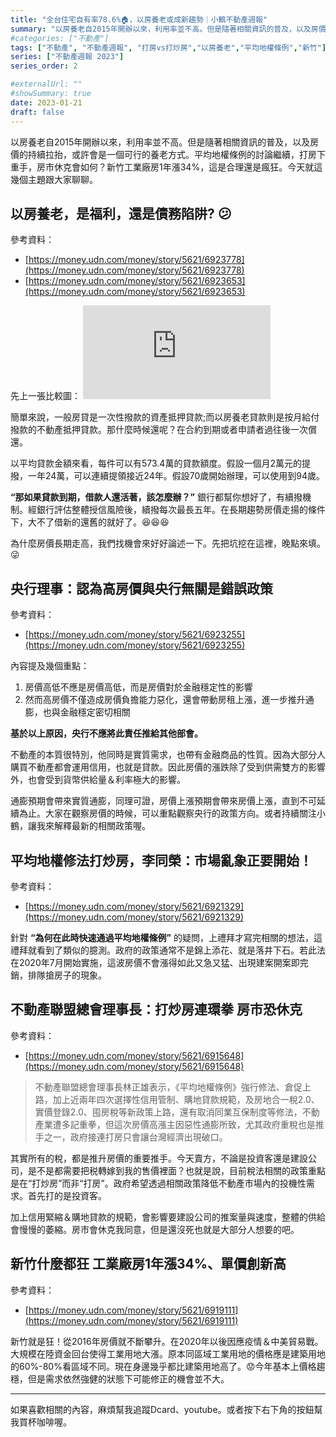 ```yaml
---
title: "全台住宅自有率78.6%🏠，以房養老或成新趨勢｜小鶴不動產週報"
summary: "以房養老自2015年開辦以來，利用率並不高。但是隨著相關資訊的普及，以及房價的持續拉抬，或許會是一個可行的養老方式。平均地權條例的討論繼續，打房下重手，房市休克會如何？新竹工業廠房1年漲34%，這是合理還是瘋狂。"
#categories: ["不動產"]
tags: ["不動產", "不動產週報", "打房vs打炒房","以房養老","平均地權條例","新竹"]
series: ["不動產週報 2023"]
series_order: 2

#externalUrl: ""
#showSummary: true
date: 2023-01-21
draft: false
---
```

以房養老自2015年開辦以來，利用率並不高。但是隨著相關資訊的普及，以及房價的持續拉抬，或許會是一個可行的養老方式。平均地權條例的討論繼續，打房下重手，房市休克會如何？新竹工業廠房1年漲34%，這是合理還是瘋狂。今天就這幾個主題跟大家聊聊。

## 以房養老，是福利，還是債務陷阱? :confused:
參考資料：
- [https://money.udn.com/money/story/5621/6923778](https://money.udn.com/money/story/5621/6923778)
- [https://money.udn.com/money/story/5621/6923653](https://money.udn.com/money/story/5621/6923653)

先上一張比較圖：
![alt 以房養老vs一般房貸](https://pgw.udn.com.tw/gw/photo.php?u=https://uc.udn.com.tw/photo/2023/01/20/2/20031510.jpg&x=0&y=0&sw=0&sh=0&sl=W&fw=1050&exp=3600&exp=3600 "以房養老vs一般房貸")

簡單來說，一般房貸是一次性撥款的資產抵押貸款;而以房養老貸款則是按月給付撥款的不動產抵押貸款。那什麼時候還呢？在合約到期或者申請者過往後一次償還。

以平均貸款金額來看，每件可以有573.4萬的貸款額度。假設一個月2萬元的提撥，一年24萬，可以連續提領接近24年。假設70歲開始辦理，可以使用到94歲。

 **“那如果貸款到期，借款人還活著，該怎麼辦？”**
 銀行都幫你想好了，有續撥機制。經銀行評估整體授信風險後，續撥每次最長五年。在長期趨勢房價走揚的條件下，大不了借新的還舊的就好了。:satisfied::satisfied::satisfied:

 為什麼房價長期走高，我們找機會來好好論述一下。先把坑挖在這裡，晚點來填。:stuck_out_tongue_winking_eye:

 ## 央行理事：認為高房價與央行無關是錯誤政策
參考資料：
- [https://money.udn.com/money/story/5621/6923255](https://money.udn.com/money/story/5621/6923255)

內容提及幾個重點：
1. 房價高低不應是房價高低，而是房價對於金融穩定性的影響
2. 然而高房價不僅造成房價負擔能力惡化，還會帶動房租上漲，進一步推升通膨，也與金融穩定密切相關

**基於以上原因，央行不應將此責任推給其他部會。**

不動產的本質很特別，他同時是實質需求，也帶有金融商品的性質。因為大部分人購買不動產都會運用信用，也就是貸款。因此房價的漲跌除了受到供需雙方的影響外，也會受到貨幣供給量＆利率極大的影響。

通膨預期會帶來實質通膨，同理可證，房價上漲預期會帶來房價上漲，直到不可延續為止。大家在觀察房價的時候，可以重點觀察央行的政策方向。或者持續關注小鶴，讓我來解釋最新的相關政策喔。

## 平均地權修法打炒房，李同榮：市場亂象正要開始！
參考資料：
- [https://money.udn.com/money/story/5621/6921329](https://money.udn.com/money/story/5621/6921329)

針對
**“為何在此時快速通過平均地權條例”**
的疑問，上禮拜才寫完相關的想法，這禮拜就看到了類似的臆測。政府的政策通常不是錦上添花、就是落井下石。若此法在2020年7月開始實施，這波房價不會漲得如此又急又猛、出現建案開案即完銷，排隊搶房子的現象。

## 不動產聯盟總會理事長：打炒房連環拳 房市恐休克
參考資料：
- [https://money.udn.com/money/story/5621/6915648](https://money.udn.com/money/story/5621/6915648)

>不動產聯盟總會理事長林正雄表示，《平均地權條例》強行修法、倉促上路，加上近兩年四次選擇性信用管制、購地貸款規範，及房地合一稅2.0、實價登錄2.0、囤房稅等新政策上路，還有取消同業互保制度等修法，不動產業遭多記重拳，但這次房價高漲主因惡性通膨所致，尤其政府重稅也是推手之一，政府接連打房只會讓台灣經濟出現破口。

其實所有的稅，都是推升房價的重要推手。今天賣方，不論是投資客還是建設公司，是不是都需要把税轉嫁到我的售價裡面？也就是說，目前稅法相關的政策重點是在“打炒房”而非“打房”。政府希望透過相關政策降低不動產市場內的投機性需求。首先打的是投資客。

加上信用緊縮＆購地貸款的規範，會影響要建設公司的推案量與速度，整體的供給會慢慢的萎縮。房市會休克我同意，但是還沒死也就是大部分人想要的吧。

## 新竹什麼都狂 工業廠房1年漲34%、單價創新高
參考資料：
- [https://money.udn.com/money/story/5621/6919111](https://money.udn.com/money/story/5621/6919111)

新竹就是狂！從2016年房價就不斷攀升。在2020年以後因應疫情＆中美貿易戰。大規模在陸資金回台使得工業用地大漲。原本同區域工業用地的價格應是建築用地的60%-80%看區域不同。現在身邊幾乎都比建築用地高了。:worried:今年基本上價格趨穩，但是需求依然強健的狀態下可能修正的機會並不大。

---
如果喜歡相關的內容，麻煩幫我追蹤Dcard、youtube。或者按下右下角的按鈕幫我買杯咖啡喔。
